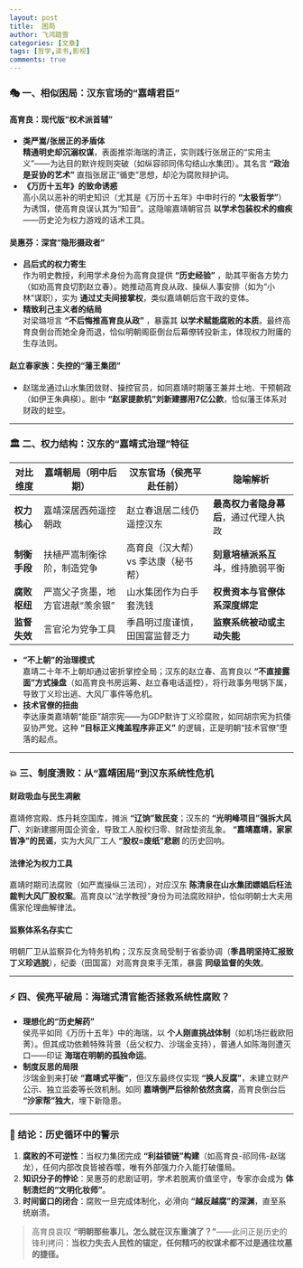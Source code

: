 ```yaml
---
layout: post
title:  困局
author: 飞鸿踏雪
categories: [文章]
tags: [哲学,读书,影视]
comments: true
---
```


### 🎭 一、相似困局：汉东官场的“嘉靖君臣”
#### 高育良：现代版“权术派首辅”
- **类严嵩/张居正的矛盾体**  
  **精通明史却沉溺权谋**，表面推崇海瑞的清正，实则践行张居正的“实用主义”——为达目的默许规则突破（如纵容祁同伟勾结山水集团）。其名言 **“政治是妥协的艺术”** 直指张居正“循吏”思想，却沦为腐败辩护词。  
- **《万历十五年》的致命诱惑**  
  高小凤以恶补的明史知识（尤其是《万历十五年》中申时行的 **“太极哲学”**）为诱饵，使高育良误认其为“知音”。这隐喻嘉靖朝官员 **以学术包装权术的痼疾**——历史沦为权力游戏的话术工具。

#### 吴惠芬：深宫“隐形摄政者”
- **吕后式的权力寄生**  
  作为明史教授，利用学术身份为高育良提供 **“历史经验”** ，助其平衡各方势力（如劝高育良切割赵立春）。她推动高育良从政、操纵人事安排（如为“小林”谋职），实为 **通过丈夫间接掌权**，类似嘉靖朝后宫干政的变体。  
- **精致利己主义者的结局**  
  对梁璐坦言 **“不后悔推高育良从政”** ，暴露其 **以学术赋能腐败的本质**。最终高育良倒台而她全身而退，恰似明朝阁臣倒台后幕僚转投新主，体现权力附庸的生存法则。

#### 赵立春家族：失控的“藩王集团”
- 赵瑞龙通过山水集团敛财、操控官员，如同嘉靖时期藩王兼并土地、干预朝政（如伊王朱典楧）。剧中 **“赵家提款机”刘新建挪用7亿公款**，恰似藩王体系对财政的蛀空。

---

### 🏛️ 二、权力结构：汉东的“嘉靖式治理”特征
| 对比维度   | 嘉靖朝局（明中后期）               | 汉东官场（侯亮平赴任前）           | 隐喻解析                                   |
|------------|------------------------------------|------------------------------------|--------------------------------------------|
| **权力核心** | 嘉靖深居西苑遥控朝政               | 赵立春退居二线仍遥控汉东           | **最高权力者隐身幕后**，通过代理人执政     |
| **制衡手段** | 扶植严嵩制衡徐阶，制造党争         | 高育良（汉大帮）vs 李达康（秘书帮） | **刻意培植派系互斗**，维持脆弱平衡         |
| **腐败枢纽** | 严嵩父子贪墨，地方官进献“羡余银”   | 山水集团作为白手套洗钱             | **权贵资本与官僚体系深度绑定**             |
| **监督失效** | 言官沦为党争工具                   | 季昌明过度谨慎，田国富监督乏力     | **监察系统被动或主动失能**                 |

- **“不上朝”的治理模式**  
  嘉靖二十年不上朝却通过密折掌控全局；汉东的赵立春、高育良以 **“不直接露面”方式操盘**（如高育良书房运筹、赵立春电话遥控），将行政事务甩锅下属，导致丁义珍出逃、大风厂事件等危机。  
- **技术官僚的扭曲**  
  李达康类嘉靖朝“能臣”胡宗宪——为GDP默许丁义珍腐败，如同胡宗宪为抗倭妥协严党。这种 **“目标正义掩盖程序非正义”** 的逻辑，正是明朝“技术官僚”堕落的起点。

---

### 💥 三、制度溃败：从“嘉靖困局”到汉东系统性危机
#### 财政吸血与民生凋敝
嘉靖修宫殿、炼丹耗空国库，摊派 **“辽饷”致民变**；汉东的 **“光明峰项目”强拆大风厂**、刘新建挪用国企资金，导致工人股权归零、财政垫资乱象。 **“嘉靖嘉靖，家家皆净”的民谣**，实为大风厂工人 **“股权=废纸”悲剧** 的历史回响。

#### 法律沦为权力工具
嘉靖时期司法腐败（如严嵩操纵三法司），对应汉东 **陈清泉在山水集团嫖娼后枉法裁判大风厂股权案**。高育良以“法学教授”身份为司法腐败辩护，恰似明朝士大夫用儒家伦理曲解律法。

#### 监察体系名存实亡
明朝厂卫从监察异化为特务机构；汉东反贪局受制于省委协调（**季昌明坚持汇报致丁义珍逃脱**），纪委（田国富）对高育良束手无策，暴露 **同级监督的失效**。

---

### ⚡️ 四、侯亮平破局：海瑞式清官能否拯救系统性腐败？
- **理想化的“历史解药”**  
  侯亮平如同《万历十五年》中的海瑞，以 **个人刚直挑战体制**（如机场拦截欧阳菁）。但其成功依赖特殊背景（岳父权力、沙瑞金支持），普通人如陈海则遭灭口——印证 **海瑞在明朝的孤独命运**。  
- **制度反思的局限**  
  沙瑞金到来打破 **“嘉靖式平衡”**，但汉东最终仅实现 **“换人反腐”**，未建立财产公示、独立监委等长效机制。如同 **嘉靖倒严后徐阶依然贪腐**，高育良倒台后 **“沙家帮”独大**，埋下新隐患。

---

### 💎 结论：历史循环中的警示
1. **腐败的不可逆性**：当权力集团完成 **“利益锁链”构建**（如高育良-祁同伟-赵瑞龙），任何内部改良皆被吞噬，唯有外部强力介入能打破僵局。  
2. **知识分子的悖论**：吴惠芬的悲剧证明，学术若脱离价值坚守，专家亦会成为 **体制溃烂的“文明化妆师”**。  
3. **时间窗口的闭合**：腐败一旦完成体制化，必滑向 **“越反越腐”的深渊**，直至系统崩溃。  

> 高育良哀叹 **“明朝那些事儿，怎么就在汉东重演了？”**——此问正是历史的锋利拷问：**当权力失去人民性的锚定，任何精巧的权谋术都不过是通往坟墓的捷径。**